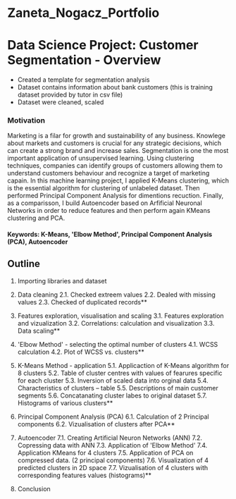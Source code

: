 # Zaneta_Nogacz_Portfolio


# Data Science Project: Customer Segmentation - Overview
* Created a template for segmentation analysis
* Dataset contains information about bank customers (this is training dataset provided by tutor in csv file)
* Dataset were cleaned, scaled 


### Motivation
Marketing is a filar for growth and sustainability of any business. Knowlege about markets and customers is crucial for any strategic decisions, which can create a strong brand and increase sales.
Segmentation is one the most important application of unsupervised learning. Using clustering techniques, companies can identify groups of customers allowing them to understand customers behaviour and recognize a target of marketing capain. In this machine learning project, I applied K-Means clustering, which is the essential algorithm for clustering of unlabeled dataset. Then performed Principal Component Analysis for dimentions recuction. Finally, as a comparisson, I build  Autoencoder based on Arfificial Neuronal Networks in order to reduce features and then perform again KMeans clustering and PCA.

#### Keywords: **K-Means**, **'Elbow Method'**, **Principal Component Analysis (PCA)**, **Autoencoder**

## Outline

1. Importing libraries and dataset

2. Data cleaning
  2.1. Checked extreem values
  2.2. Dealed with missing values
  2.3. Checked of duplicated records**

3. Features exploration, visualisation and scaling
  3.1. Features exploration and vizualization
  3.2. Correlations: calculation and visualization
  3.3. Data scaling**

4. 'Elbow Method' - selecting the optimal number of clusters
  4.1. WCSS calculation
  4.2. Plot of WCSS vs. clusters**

5. K-Means Method - application
  5.1. Applicaction of K-Means algorithm for 8 clusters
  5.2. Table of cluster centres with values of fearures specific for each cluster
  5.3. Inversion of scaled data into orginal data
  5.4. Characteristics of clusters – table
  5.5. Descriptions of main customer segments
  5.6. Concatanating cluster labes to original dataset
  5.7. Histograms of various clusters**

6. Principal Component Analysis (PCA)
  6.1. Calculation of 2 Principal components
  6.2. Vizualisation of clusters after PCA**

7. Autoencoder
  7.1. Creating Artificial Neuron Networks (ANN)
  7.2. Copressing data with ANN
  7.3. Application of 'Elbow Method'
  7.4. Application KMeans for 4 clusters
  7.5. Application of PCA on compressed data. (2 principal components)
  7.6. Visualization of 4 predicted clusters in 2D space
  7.7. Vizualisation of 4 clusters with corresponding features values (histograms)**

8. Conclusion







